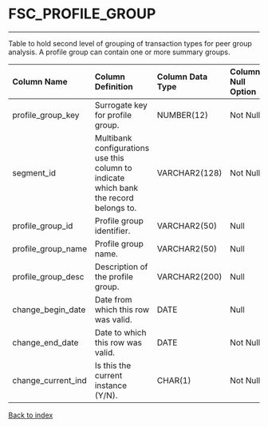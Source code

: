 # FSC_PROFILE_GROUP

---

Table to hold second level of grouping of transaction types for peer group analysis.  A profile group can contain one or more summary groups.

| Column Name        | Column Definition                                                                      | Column Data Type   | Column Null Option   | PK   | FK   |
|:-------------------|:---------------------------------------------------------------------------------------|:-------------------|:---------------------|:-----|:-----|
| profile_group_key  | Surrogate key for profile group.                                                       | NUMBER(12)         | Not Null             | Yes  | No   |
| segment_id         | Multibank configurations use this column to indicate which bank the record belongs to. | VARCHAR2(128)      | Not Null             | Yes  | No   |
| profile_group_id   | Profile group identifier.                                                              | VARCHAR2(50)       | Null                 | No   | No   |
| profile_group_name | Profile group name.                                                                    | VARCHAR2(50)       | Null                 | No   | No   |
| profile_group_desc | Description of the profile group.                                                      | VARCHAR2(200)      | Null                 | No   | No   |
| change_begin_date  | Date from which this row was valid.                                                    | DATE               | Null                 | No   | No   |
| change_end_date    | Date to which this row was valid.                                                      | DATE               | Not Null             | No   | No   |
| change_current_ind | Is this the current instance (Y/N).                                                    | CHAR(1)            | Not Null             | No   | No   |

[Back to index](./index.md)